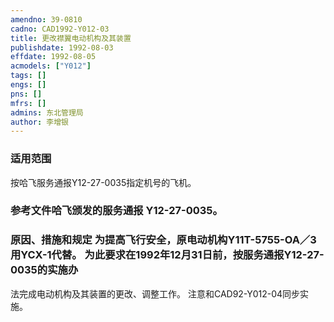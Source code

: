 ```yaml
---
amendno: 39-0810  
cadno: CAD1992-Y012-03  
title: 更改襟翼电动机构及其装置  
publishdate: 1992-08-03  
effdate: 1992-08-05  
acmodels: ["Y012"]  
tags: []  
engs: []  
pns: []  
mfrs: []  
admins: 东北管理局  
author: 李增银  
---
```

  
### 适用范围  
按哈飞服务通报Y12-27-0035指定机号的飞机。  
  
<!--more-->  
### 参考文件哈飞颁发的服务通报 Y12-27-0035。  
  
### 原因、措施和规定     为提高飞行安全，原电动机构Y11T-5755-OA／3用YCX-1代替。    为此要求在1992年12月31日前，按服务通报Y12-27-0035的实施办  
法完成电动机构及其装置的更改、调整工作。     注意和CAD92-Y012-04同步实施。  
